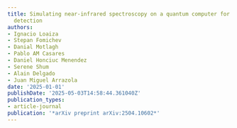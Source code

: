 ```yaml
---
title: Simulating near-infrared spectroscopy on a quantum computer for enhanced chemical
  detection
authors:
- Ignacio Loaiza
- Stepan Fomichev
- Danial Motlagh
- Pablo AM Casares
- Daniel Honciuc Menendez
- Serene Shum
- Alain Delgado
- Juan Miguel Arrazola
date: '2025-01-01'
publishDate: '2025-05-03T14:58:44.361040Z'
publication_types:
- article-journal
publication: '*arXiv preprint arXiv:2504.10602*'
---
```


